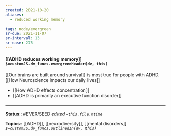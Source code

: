```yaml
---
created: 2021-10-20
aliases:
  - reduced working memory

tags: node/evergreen
sr-due: 2021-11-07
sr-interval: 13
sr-ease: 275
---
```

#### [[ADHD reduces working memory]] `$=customJS.dv_funcs.evergreenHeader(dv, this)`

[[Our brains are built around survival]] is most true for people with ADHD. [[How Neuroscience impacts our daily lives]]
- [[How ADHD effects concentration]]
- [[ADHD is primarily an executive function disorder]]

### <hr class="footnote"/>

**Status**:: #EVER/SEED
*edited `=this.file.mtime`*

**Topics**:: [[ADHD]], [[neurodiversity]], [[mental disorders]]
*`$=customJS.dv_funcs.outlinedIn(dv, this)`*


